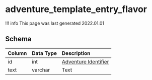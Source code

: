 # adventure_template_entry_flavor

!!! info
	This page was last generated 2022.01.01

## Schema

| Column | Data Type | Description |
| :--- | :--- | :--- |
| id | int | [Adventure Identifier](adventure_details.md) |
| text | varchar | Text |

